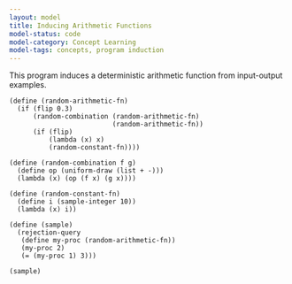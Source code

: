 ```yaml
---
layout: model
title: Inducing Arithmetic Functions
model-status: code
model-category: Concept Learning
model-tags: concepts, program induction
---
```


This program induces a deterministic arithmetic function from input-output examples.

    (define (random-arithmetic-fn)
      (if (flip 0.3)
          (random-combination (random-arithmetic-fn) 
                              (random-arithmetic-fn))
          (if (flip) 
              (lambda (x) x) 
              (random-constant-fn))))
    
    (define (random-combination f g)
      (define op (uniform-draw (list + -)))
      (lambda (x) (op (f x) (g x))))
    
    (define (random-constant-fn)
      (define i (sample-integer 10))
      (lambda (x) i))
    
    (define (sample)
      (rejection-query
       (define my-proc (random-arithmetic-fn))
       (my-proc 2)
       (= (my-proc 1) 3)))

    (sample)
